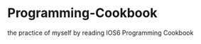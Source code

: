 Programming-Cookbook
====================

the practice of myself by reading IOS6 Programming Cookbook
